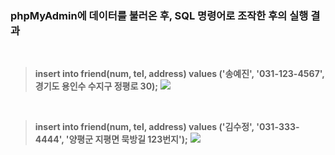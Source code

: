 ### phpMyAdmin에 데이터를 불러온 후, SQL 명령어로 조작한 후의 실행 결과

<br>

> **insert into friend(num, tel, address) values ('송예진', '031-123-4567', 경기도 용인수 수지구 정평로 30);**
![](https://images.velog.io/images/cil05265/post/d4243dc3-316d-41f7-ad3a-542943ceba49/%E1%84%89%E1%85%B3%E1%84%8F%E1%85%B3%E1%84%85%E1%85%B5%E1%86%AB%E1%84%89%E1%85%A3%E1%86%BA%202021-09-24%20%E1%84%8B%E1%85%A9%E1%84%8C%E1%85%A5%E1%86%AB%2010.01.51.png)

<br>

> **insert into friend(num, tel, address) values ('김수정', '031-333-4444', '양평군 지평면 묵방길 123번지');**
![](https://images.velog.io/images/cil05265/post/3a83a84d-6b3e-47da-8c62-9c6abbe9d872/%E1%84%89%E1%85%B3%E1%84%8F%E1%85%B3%E1%84%85%E1%85%B5%E1%86%AB%E1%84%89%E1%85%A3%E1%86%BA%202021-09-24%20%E1%84%8B%E1%85%A9%E1%84%8C%E1%85%A5%E1%86%AB%2010.03.16.png)
